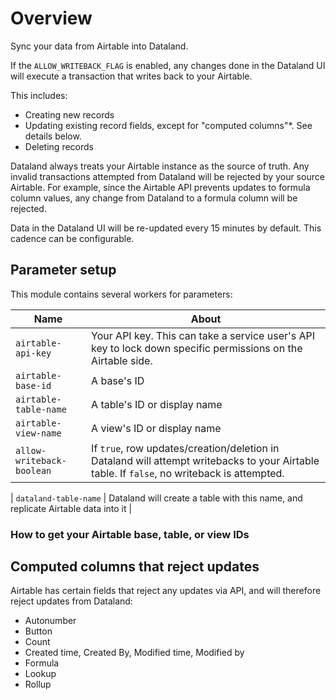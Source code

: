 # Overview

Sync your data from Airtable into Dataland.

If the `ALLOW_WRITEBACK_FLAG` is enabled, any changes done in the Dataland UI will execute a transaction that writes back to your Airtable.

This includes:

- Creating new records
- Updating existing record fields, except for "computed columns"\*. See details below.
- Deleting records

Dataland always treats your Airtable instance as the source of truth. Any invalid transactions attempted from Dataland will be rejected by your source Airtable. For example, since the Airtable API prevents updates to formula column values, any change from Dataland to a formula column will be rejected.

Data in the Dataland UI will be re-updated every 15 minutes by default. This cadence can be configurable.

## Parameter setup

This module contains several workers for parameters:

| Name                      | About                                                                                                                                       |
| ------------------------- | ------------------------------------------------------------------------------------------------------------------------------------------- |
| `airtable-api-key`        | Your API key. This can take a service user's API key to lock down specific permissions on the Airtable side.                                |
| `airtable-base-id`        | A base's ID                                                                                                                                 |
| `airtable-table-name`     | A table's ID or display name                                                                                                                |
| `airtable-view-name`      | A view's ID or display name                                                                                                                 |
| `allow-writeback-boolean` | If `true`, row updates/creation/deletion in Dataland will attempt writebacks to your Airtable table. If `false`, no writeback is attempted. |

| `dataland-table-name` | Dataland will create a table with this name, and replicate Airtable data into it |

### How to get your Airtable base, table, or view IDs

## Computed columns that reject updates

Airtable has certain fields that reject any updates via API, and will therefore reject updates from Dataland:

- Autonumber
- Button
- Count
- Created time, Created By, Modified time, Modified by
- Formula
- Lookup
- Rollup
